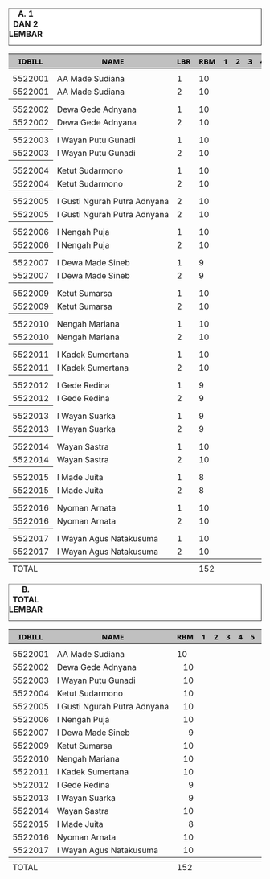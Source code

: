 <HTML>
<HEAD>
<META HTTP-EQUIV="Content-Type" CONTENT="text/html;charset=windows-1252">
<TITLE>MONITOR RUPIAH BILLMAN OKTOBER</TITLE>
</HEAD>
<BODY>
<TABLE BORDER=1 BGCOLOR=#ffffff CELLSPACING=0><FONT FACE="Segoe UI" COLOR=#000000><CAPTION><B>A. 1 DAN 2 LEMBAR</B></CAPTION></FONT>

<table>
<THEAD>
<TR>
<TH BGCOLOR=#c0c0c0 BORDERCOLOR=#000000 ><FONT style=FONT-SIZE:11pt FACE="Segoe UI" COLOR=#000000>IDBILL</FONT></TH>
<TH BGCOLOR=#c0c0c0 BORDERCOLOR=#000000 ><FONT style=FONT-SIZE:11pt FACE="Segoe UI" COLOR=#000000>NAME</FONT></TH>
<TH BGCOLOR=#c0c0c0 BORDERCOLOR=#000000 ><FONT style=FONT-SIZE:11pt FACE="Segoe UI" COLOR=#000000>LBR</FONT></TH>
<TH BGCOLOR=#c0c0c0 BORDERCOLOR=#000000 ><FONT style=FONT-SIZE:11pt FACE="Segoe UI" COLOR=#000000>RBM</FONT></TH>
<TH BGCOLOR=#c0c0c0 BORDERCOLOR=#000000 ><FONT style=FONT-SIZE:11pt FACE="Segoe UI" COLOR=#000000>1</FONT></TH>
<TH BGCOLOR=#c0c0c0 BORDERCOLOR=#000000 ><FONT style=FONT-SIZE:11pt FACE="Segoe UI" COLOR=#000000>2</FONT></TH>
<TH BGCOLOR=#c0c0c0 BORDERCOLOR=#000000 ><FONT style=FONT-SIZE:11pt FACE="Segoe UI" COLOR=#000000>3</FONT></TH>
<TH BGCOLOR=#c0c0c0 BORDERCOLOR=#000000 ><FONT style=FONT-SIZE:11pt FACE="Segoe UI" COLOR=#000000>4</FONT></TH>
<TH BGCOLOR=#c0c0c0 BORDERCOLOR=#000000 ><FONT style=FONT-SIZE:11pt FACE="Segoe UI" COLOR=#000000>5</FONT></TH>
<TH BGCOLOR=#c0c0c0 BORDERCOLOR=#000000 ><FONT style=FONT-SIZE:11pt FACE="Segoe UI" COLOR=#000000>6</FONT></TH>
<TH BGCOLOR=#c0c0c0 BORDERCOLOR=#000000 ><FONT style=FONT-SIZE:11pt FACE="Segoe UI" COLOR=#000000>7</FONT></TH>
<TH BGCOLOR=#c0c0c0 BORDERCOLOR=#000000 ><FONT style=FONT-SIZE:11pt FACE="Segoe UI" COLOR=#000000>8</FONT></TH>
<TH BGCOLOR=#c0c0c0 BORDERCOLOR=#000000 ><FONT style=FONT-SIZE:11pt FACE="Segoe UI" COLOR=#000000>9</FONT></TH>
<TH BGCOLOR=#c0c0c0 BORDERCOLOR=#000000 ><FONT style=FONT-SIZE:11pt FACE="Segoe UI" COLOR=#000000>10</FONT></TH>
<TH BGCOLOR=#c0c0c0 BORDERCOLOR=#000000 ><FONT style=FONT-SIZE:11pt FACE="Segoe UI" COLOR=#000000>11</FONT></TH>
<TH BGCOLOR=#c0c0c0 BORDERCOLOR=#000000 ><FONT style=FONT-SIZE:11pt FACE="Segoe UI" COLOR=#000000>12</FONT></TH>
<TH BGCOLOR=#c0c0c0 BORDERCOLOR=#000000 ><FONT style=FONT-SIZE:11pt FACE="Segoe UI" COLOR=#000000>13</FONT></TH>
<TH BGCOLOR=#c0c0c0 BORDERCOLOR=#000000 ><FONT style=FONT-SIZE:11pt FACE="Segoe UI" COLOR=#000000>14</FONT></TH>
<TH BGCOLOR=#c0c0c0 BORDERCOLOR=#000000 ><FONT style=FONT-SIZE:11pt FACE="Segoe UI" COLOR=#000000>15</FONT></TH>
<TH BGCOLOR=#c0c0c0 BORDERCOLOR=#000000 ><FONT style=FONT-SIZE:11pt FACE="Segoe UI" COLOR=#000000>16</FONT></TH>
<TH BGCOLOR=#c0c0c0 BORDERCOLOR=#000000 ><FONT style=FONT-SIZE:11pt FACE="Segoe UI" COLOR=#000000>17</FONT></TH>
<TH BGCOLOR=#c0c0c0 BORDERCOLOR=#000000 ><FONT style=FONT-SIZE:11pt FACE="Segoe UI" COLOR=#000000>18</FONT></TH>
<TH BGCOLOR=#c0c0c0 BORDERCOLOR=#000000 ><FONT style=FONT-SIZE:11pt FACE="Segoe UI" COLOR=#000000>19</FONT></TH>
<TH BGCOLOR=#c0c0c0 BORDERCOLOR=#000000 ><FONT style=FONT-SIZE:11pt FACE="Segoe UI" COLOR=#000000>20</FONT></TH>
<TH BGCOLOR=#c0c0c0 BORDERCOLOR=#000000 ><FONT style=FONT-SIZE:11pt FACE="Segoe UI" COLOR=#000000>21</FONT></TH>
<TH BGCOLOR=#c0c0c0 BORDERCOLOR=#000000 ><FONT style=FONT-SIZE:11pt FACE="Segoe UI" COLOR=#000000>22</FONT></TH>
<TH BGCOLOR=#c0c0c0 BORDERCOLOR=#000000 ><FONT style=FONT-SIZE:11pt FACE="Segoe UI" COLOR=#000000>23</FONT></TH>
<TH BGCOLOR=#c0c0c0 BORDERCOLOR=#000000 ><FONT style=FONT-SIZE:11pt FACE="Segoe UI" COLOR=#000000>24</FONT></TH>
<TH BGCOLOR=#c0c0c0 BORDERCOLOR=#000000 ><FONT style=FONT-SIZE:11pt FACE="Segoe UI" COLOR=#000000>25</FONT></TH>
<TH BGCOLOR=#c0c0c0 BORDERCOLOR=#000000 ><FONT style=FONT-SIZE:11pt FACE="Segoe UI" COLOR=#000000>26</FONT></TH>
<TH BGCOLOR=#c0c0c0 BORDERCOLOR=#000000 ><FONT style=FONT-SIZE:11pt FACE="Segoe UI" COLOR=#000000>27</FONT></TH>
<TH BGCOLOR=#c0c0c0 BORDERCOLOR=#000000 ><FONT style=FONT-SIZE:11pt FACE="Segoe UI" COLOR=#000000>28</FONT></TH>
<TH BGCOLOR=#c0c0c0 BORDERCOLOR=#000000 ><FONT style=FONT-SIZE:11pt FACE="Segoe UI" COLOR=#000000>29</FONT></TH>
<TH BGCOLOR=#c0c0c0 BORDERCOLOR=#000000 ><FONT style=FONT-SIZE:11pt FACE="Segoe UI" COLOR=#000000>30</FONT></TH>
<TH BGCOLOR=#c0c0c0 BORDERCOLOR=#000000 ><FONT style=FONT-SIZE:11pt FACE="Segoe UI" COLOR=#000000>31</FONT></TH>

</TR>
</THEAD>
<TBODY>

<!---->
<TH> 
<tr><td>5522001</td><td nowrap>AA Made Sudiana</td><td>1</td><td>10</td>
<TD DIR=LTR ALIGN=RIGHT></TD>
<TD DIR=LTR ALIGN=RIGHT></TD>
<TD DIR=LTR ALIGN=RIGHT></TD>
<TD DIR=LTR ALIGN=RIGHT></TD>
<TD DIR=LTR ALIGN=RIGHT></TD>
<TD DIR=LTR ALIGN=RIGHT></TD>
<TD DIR=LTR ALIGN=RIGHT></TD>
<TD DIR=LTR ALIGN=RIGHT></TD>
<TD DIR=LTR ALIGN=RIGHT></TD>
<TD DIR=LTR ALIGN=RIGHT></TD>
<TD DIR=LTR ALIGN=RIGHT></TD>
<TD DIR=LTR ALIGN=RIGHT></TD>
<TD DIR=LTR ALIGN=RIGHT></TD>
<TD DIR=LTR ALIGN=RIGHT></TD>
<TD DIR=LTR ALIGN=RIGHT></TD>
<TD DIR=LTR ALIGN=RIGHT></TD>
<TD DIR=LTR ALIGN=RIGHT></TD>
<TD DIR=LTR ALIGN=RIGHT></TD>
<TD DIR=LTR ALIGN=RIGHT></TD>
<TD DIR=LTR ALIGN=RIGHT>313</TD>
<TD DIR=LTR ALIGN=RIGHT></TD>
<TD DIR=LTR ALIGN=RIGHT>242</TD>
<TD DIR=LTR ALIGN=RIGHT>220</TD>
<TD DIR=LTR ALIGN=RIGHT></TD>
<TD DIR=LTR ALIGN=RIGHT></TD>
<TD DIR=LTR ALIGN=RIGHT></TD>
<TD DIR=LTR ALIGN=RIGHT></TD>
<TD DIR=LTR ALIGN=RIGHT></TD>
<TD DIR=LTR ALIGN=RIGHT></TD>
<TD DIR=LTR ALIGN=RIGHT></TD>
<TD DIR=LTR ALIGN=RIGHT></TD>
</TR>
<tr><td>5522001</td><td nowrap>AA Made Sudiana</td><td>2</td><td>10</td><td></td><td></td><td></td><td></td><td></td><td></td><td></td><td></td><td></td><td></td><td></td><td></td><td></td><td></td><td></td><td></td><td></td><td></td><td></td><td></td><td></td><td></td><td></td><td></td><td></td><td></td><td></td><td></td><td></td><td></td><td></td></tr>
</TH><TH>
<tr><td>5522002</td><td nowrap>Dewa Gede Adnyana</td><td>1</td><td>10</td
<TD DIR=LTR ALIGN=RIGHT></TD>
<TD DIR=LTR ALIGN=RIGHT></TD>
<TD DIR=LTR ALIGN=RIGHT></TD>
<TD DIR=LTR ALIGN=RIGHT></TD>
<TD DIR=LTR ALIGN=RIGHT></TD>
<TD DIR=LTR ALIGN=RIGHT></TD>
<TD DIR=LTR ALIGN=RIGHT></TD>
<TD DIR=LTR ALIGN=RIGHT></TD>
<TD DIR=LTR ALIGN=RIGHT></TD>
<TD DIR=LTR ALIGN=RIGHT></TD>
<TD DIR=LTR ALIGN=RIGHT></TD>
<TD DIR=LTR ALIGN=RIGHT></TD>
<TD DIR=LTR ALIGN=RIGHT></TD>
<TD DIR=LTR ALIGN=RIGHT></TD>
<TD DIR=LTR ALIGN=RIGHT></TD>
<TD DIR=LTR ALIGN=RIGHT></TD>
<TD DIR=LTR ALIGN=RIGHT></TD>
<TD DIR=LTR ALIGN=RIGHT></TD>
<TD DIR=LTR ALIGN=RIGHT></TD>
<TD DIR=LTR ALIGN=RIGHT></TD>
<TD DIR=LTR ALIGN=RIGHT>212</TD>
<TD DIR=LTR ALIGN=RIGHT></TD>
<TD DIR=LTR ALIGN=RIGHT>190</TD>
<TD DIR=LTR ALIGN=RIGHT>180</TD>
<TD DIR=LTR ALIGN=RIGHT></TD>
<TD DIR=LTR ALIGN=RIGHT></TD>
<TD DIR=LTR ALIGN=RIGHT></TD>
<TD DIR=LTR ALIGN=RIGHT></TD>
<TD DIR=LTR ALIGN=RIGHT></TD>
<TD DIR=LTR ALIGN=RIGHT></TD>
<TD DIR=LTR ALIGN=RIGHT></TD>
<TD DIR=LTR ALIGN=RIGHT></TD>
</TR>
<tr><td>5522002</td><td nowrap>Dewa Gede Adnyana</td><td>2</td><td>10</td><td></td><td></td><td></td><td></td><td></td><td></td><td></td><td></td><td></td><td></td><td></td><td></td><td></td><td></td><td></td><td></td><td></td><td></td><td></td><td></td><td></td><td></td><td></td><td></td><td></td><td></td><td></td><td></td><td></td><td></td><td></td></tr>
</TH><TH>
<tr><td>5522003</td><td nowrap>I Wayan Putu Gunadi</td><td>1</td><td>10</td
<TD DIR=LTR ALIGN=RIGHT></TD>
<TD DIR=LTR ALIGN=RIGHT></TD>
<TD DIR=LTR ALIGN=RIGHT></TD>
<TD DIR=LTR ALIGN=RIGHT></TD>
<TD DIR=LTR ALIGN=RIGHT></TD>
<TD DIR=LTR ALIGN=RIGHT></TD>
<TD DIR=LTR ALIGN=RIGHT></TD>
<TD DIR=LTR ALIGN=RIGHT></TD>
<TD DIR=LTR ALIGN=RIGHT></TD>
<TD DIR=LTR ALIGN=RIGHT></TD>
<TD DIR=LTR ALIGN=RIGHT></TD>
<TD DIR=LTR ALIGN=RIGHT></TD>
<TD DIR=LTR ALIGN=RIGHT></TD>
<TD DIR=LTR ALIGN=RIGHT></TD>
<TD DIR=LTR ALIGN=RIGHT></TD>
<TD DIR=LTR ALIGN=RIGHT></TD>
<TD DIR=LTR ALIGN=RIGHT></TD>
<TD DIR=LTR ALIGN=RIGHT></TD>
<TD DIR=LTR ALIGN=RIGHT></TD>
<TD DIR=LTR ALIGN=RIGHT></TD>
<TD DIR=LTR ALIGN=RIGHT>272</TD>
<TD DIR=LTR ALIGN=RIGHT></TD>
<TD DIR=LTR ALIGN=RIGHT>161</TD>
<TD DIR=LTR ALIGN=RIGHT>150</TD>
<TD DIR=LTR ALIGN=RIGHT></TD>
<TD DIR=LTR ALIGN=RIGHT></TD>
<TD DIR=LTR ALIGN=RIGHT></TD>
<TD DIR=LTR ALIGN=RIGHT></TD>
<TD DIR=LTR ALIGN=RIGHT></TD>
<TD DIR=LTR ALIGN=RIGHT></TD>
<TD DIR=LTR ALIGN=RIGHT></TD>
<TD DIR=LTR ALIGN=RIGHT></TD>
</TR>
<tr><td>5522003</td><td nowrap>I Wayan Putu Gunadi</td><td>2</td><td>10</td><td></td><td></td><td></td><td></td><td></td><td></td><td></td><td></td><td></td><td></td><td></td><td></td><td></td><td></td><td></td><td></td><td></td><td></td><td></td><td></td><td></td><td></td><td></td><td></td><td></td><td></td><td></td><td></td><td></td><td></td><td></td></tr>
</TH><TH>
<tr><td>5522004</td><td nowrap>Ketut Sudarmono</td><td>1</td><td>10</td>
<TD DIR=LTR ALIGN=RIGHT></TD>
<TD DIR=LTR ALIGN=RIGHT></TD>
<TD DIR=LTR ALIGN=RIGHT></TD>
<TD DIR=LTR ALIGN=RIGHT></TD>
<TD DIR=LTR ALIGN=RIGHT></TD>
<TD DIR=LTR ALIGN=RIGHT></TD>
<TD DIR=LTR ALIGN=RIGHT></TD>
<TD DIR=LTR ALIGN=RIGHT></TD>
<TD DIR=LTR ALIGN=RIGHT></TD>
<TD DIR=LTR ALIGN=RIGHT></TD>
<TD DIR=LTR ALIGN=RIGHT></TD>
<TD DIR=LTR ALIGN=RIGHT></TD>
<TD DIR=LTR ALIGN=RIGHT></TD>
<TD DIR=LTR ALIGN=RIGHT></TD>
<TD DIR=LTR ALIGN=RIGHT></TD>
<TD DIR=LTR ALIGN=RIGHT></TD>
<TD DIR=LTR ALIGN=RIGHT></TD>
<TD DIR=LTR ALIGN=RIGHT></TD>
<TD DIR=LTR ALIGN=RIGHT></TD>
<TD DIR=LTR ALIGN=RIGHT>66</TD>
<TD DIR=LTR ALIGN=RIGHT></TD>
<TD DIR=LTR ALIGN=RIGHT>37</TD>
<TD DIR=LTR ALIGN=RIGHT>32</TD>
<TD DIR=LTR ALIGN=RIGHT></TD>
<TD DIR=LTR ALIGN=RIGHT></TD>
<TD DIR=LTR ALIGN=RIGHT></TD>
<TD DIR=LTR ALIGN=RIGHT></TD>
<TD DIR=LTR ALIGN=RIGHT></TD>
<TD DIR=LTR ALIGN=RIGHT></TD>
<TD DIR=LTR ALIGN=RIGHT></TD>
<TD DIR=LTR ALIGN=RIGHT></TD>
</TR>
<tr><td>5522004</td><td>Ketut Sudarmono</td><td>2</td><td>10</td><td></td><td></td><td></td><td></td><td></td><td></td><td></td><td></td><td></td><td></td><td></td><td></td><td></td><td></td><td></td><td></td><td></td><td></td><td></td><td></td><td></td><td></td><td></td><td></td><td></td><td></td><td></td><td></td><td></td><td></td><td></td></tr>
</TH><TH>
<tr><td>5522005</td><td nowrap>I Gusti Ngurah Putra Adnyana</td><td>2</td><td>10</td>
<TD DIR=LTR ALIGN=RIGHT></TD>
<TD DIR=LTR ALIGN=RIGHT></TD>
<TD DIR=LTR ALIGN=RIGHT></TD>
<TD DIR=LTR ALIGN=RIGHT></TD>
<TD DIR=LTR ALIGN=RIGHT></TD>
<TD DIR=LTR ALIGN=RIGHT></TD>
<TD DIR=LTR ALIGN=RIGHT></TD>
<TD DIR=LTR ALIGN=RIGHT></TD>
<TD DIR=LTR ALIGN=RIGHT></TD>
<TD DIR=LTR ALIGN=RIGHT></TD>
<TD DIR=LTR ALIGN=RIGHT></TD>
<TD DIR=LTR ALIGN=RIGHT></TD>
<TD DIR=LTR ALIGN=RIGHT></TD>
<TD DIR=LTR ALIGN=RIGHT></TD>
<TD DIR=LTR ALIGN=RIGHT></TD>
<TD DIR=LTR ALIGN=RIGHT></TD>
<TD DIR=LTR ALIGN=RIGHT></TD>
<TD DIR=LTR ALIGN=RIGHT></TD>
<TD DIR=LTR ALIGN=RIGHT></TD>
<TD DIR=LTR ALIGN=RIGHT>260</TD>
<TD DIR=LTR ALIGN=RIGHT></TD>
<TD DIR=LTR ALIGN=RIGHT>148</TD>
<TD DIR=LTR ALIGN=RIGHT>113</TD>
<TD DIR=LTR ALIGN=RIGHT></TD>
<TD DIR=LTR ALIGN=RIGHT></TD>
<TD DIR=LTR ALIGN=RIGHT></TD>
<TD DIR=LTR ALIGN=RIGHT></TD>
<TD DIR=LTR ALIGN=RIGHT></TD>
<TD DIR=LTR ALIGN=RIGHT></TD>
<TD DIR=LTR ALIGN=RIGHT></TD>
<TD DIR=LTR ALIGN=RIGHT></TD>
</TR>
<tr><td>5522005</td><td nowrap>I Gusti Ngurah Putra Adnyana</td><td>2</td><td>10</td><td></td><td></td><td></td><td></td><td></td><td></td><td></td><td></td><td></td><td></td><td></td><td></td><td></td><td></td><td></td><td></td><td></td><td></td><td></td><td></td><td></td><td></td><td></td><td></td><td></td><td></td><td></td><td></td><td></td><td></td><td></td></tr>
</TH><TH>
<tr><td>5522006</td><td nowrap>I Nengah Puja</td><td>1</td><td>10</td>
<TD DIR=LTR ALIGN=RIGHT></TD>
<TD DIR=LTR ALIGN=RIGHT></TD>
<TD DIR=LTR ALIGN=RIGHT></TD>
<TD DIR=LTR ALIGN=RIGHT></TD>
<TD DIR=LTR ALIGN=RIGHT></TD>
<TD DIR=LTR ALIGN=RIGHT></TD>
<TD DIR=LTR ALIGN=RIGHT></TD>
<TD DIR=LTR ALIGN=RIGHT></TD>
<TD DIR=LTR ALIGN=RIGHT></TD>
<TD DIR=LTR ALIGN=RIGHT></TD>
<TD DIR=LTR ALIGN=RIGHT></TD>
<TD DIR=LTR ALIGN=RIGHT></TD>
<TD DIR=LTR ALIGN=RIGHT></TD>
<TD DIR=LTR ALIGN=RIGHT></TD>
<TD DIR=LTR ALIGN=RIGHT></TD>
<TD DIR=LTR ALIGN=RIGHT></TD>
<TD DIR=LTR ALIGN=RIGHT></TD>
<TD DIR=LTR ALIGN=RIGHT></TD>
<TD DIR=LTR ALIGN=RIGHT></TD>
<TD DIR=LTR ALIGN=RIGHT>196</TD>
<TD DIR=LTR ALIGN=RIGHT></TD>
<TD DIR=LTR ALIGN=RIGHT>145</TD>
<TD DIR=LTR ALIGN=RIGHT>136</TD>
<TD DIR=LTR ALIGN=RIGHT></TD>
<TD DIR=LTR ALIGN=RIGHT></TD>
<TD DIR=LTR ALIGN=RIGHT></TD>
<TD DIR=LTR ALIGN=RIGHT></TD>
<TD DIR=LTR ALIGN=RIGHT></TD>
<TD DIR=LTR ALIGN=RIGHT></TD>
<TD DIR=LTR ALIGN=RIGHT></TD>
<TD DIR=LTR ALIGN=RIGHT></TD>
</TR>
<tr><td>5522006</td><td nowrap>I Nengah Puja</td><td>2</td><td>10</td><td></td><td></td><td></td><td></td><td></td><td></td><td></td><td></td><td></td><td></td><td></td><td></td><td></td><td></td><td></td><td></td><td></td><td></td><td></td><td></td><td></td><td></td><td></td><td></td><td></td><td></td><td></td><td></td><td></td><td></td><td></td></tr>
</TH><TH>
<tr><td>5522007</td><td nowrap>I Dewa Made Sineb</td><td>1</td><td>9</td>
<TD DIR=LTR ALIGN=RIGHT></TD>
<TD DIR=LTR ALIGN=RIGHT></TD>
<TD DIR=LTR ALIGN=RIGHT></TD>
<TD DIR=LTR ALIGN=RIGHT></TD>
<TD DIR=LTR ALIGN=RIGHT></TD>
<TD DIR=LTR ALIGN=RIGHT></TD>
<TD DIR=LTR ALIGN=RIGHT></TD>
<TD DIR=LTR ALIGN=RIGHT></TD>
<TD DIR=LTR ALIGN=RIGHT></TD>
<TD DIR=LTR ALIGN=RIGHT></TD>
<TD DIR=LTR ALIGN=RIGHT></TD>
<TD DIR=LTR ALIGN=RIGHT></TD>
<TD DIR=LTR ALIGN=RIGHT></TD>
<TD DIR=LTR ALIGN=RIGHT></TD>
<TD DIR=LTR ALIGN=RIGHT></TD>
<TD DIR=LTR ALIGN=RIGHT></TD>
<TD DIR=LTR ALIGN=RIGHT></TD>
<TD DIR=LTR ALIGN=RIGHT></TD>
<TD DIR=LTR ALIGN=RIGHT></TD>
<TD DIR=LTR ALIGN=RIGHT>178</TD>
<TD DIR=LTR ALIGN=RIGHT></TD>
<TD DIR=LTR ALIGN=RIGHT>128</TD>
<TD DIR=LTR ALIGN=RIGHT>112</TD>
<TD DIR=LTR ALIGN=RIGHT></TD>
<TD DIR=LTR ALIGN=RIGHT></TD>
<TD DIR=LTR ALIGN=RIGHT></TD>
<TD DIR=LTR ALIGN=RIGHT></TD>
<TD DIR=LTR ALIGN=RIGHT></TD>
<TD DIR=LTR ALIGN=RIGHT></TD>
<TD DIR=LTR ALIGN=RIGHT></TD>
<TD DIR=LTR ALIGN=RIGHT></TD>
</TR>
<tr><td>5522007</td><td nowrap>I Dewa Made Sineb</td><td>2</td><td>9</td><td></td><td></td><td></td><td></td><td></td><td></td><td></td><td></td><td></td><td></td><td></td><td></td><td></td><td></td><td></td><td></td><td></td><td></td><td></td><td></td><td></td><td></td><td></td><td></td><td></td><td></td><td></td><td></td><td></td><td></td><td></td></tr>
</TH><TH>
<tr><td>5522009</td><td nowrap>Ketut Sumarsa</td><td>1</td><td>10</td>
<TD DIR=LTR ALIGN=RIGHT></TD>
<TD DIR=LTR ALIGN=RIGHT></TD>
<TD DIR=LTR ALIGN=RIGHT></TD>
<TD DIR=LTR ALIGN=RIGHT></TD>
<TD DIR=LTR ALIGN=RIGHT></TD>
<TD DIR=LTR ALIGN=RIGHT></TD>
<TD DIR=LTR ALIGN=RIGHT></TD>
<TD DIR=LTR ALIGN=RIGHT></TD>
<TD DIR=LTR ALIGN=RIGHT></TD>
<TD DIR=LTR ALIGN=RIGHT></TD>
<TD DIR=LTR ALIGN=RIGHT></TD>
<TD DIR=LTR ALIGN=RIGHT></TD>
<TD DIR=LTR ALIGN=RIGHT></TD>
<TD DIR=LTR ALIGN=RIGHT></TD>
<TD DIR=LTR ALIGN=RIGHT></TD>
<TD DIR=LTR ALIGN=RIGHT></TD>
<TD DIR=LTR ALIGN=RIGHT></TD>
<TD DIR=LTR ALIGN=RIGHT></TD>
<TD DIR=LTR ALIGN=RIGHT></TD>
<TD DIR=LTR ALIGN=RIGHT>106</TD>
<TD DIR=LTR ALIGN=RIGHT></TD>
<TD DIR=LTR ALIGN=RIGHT>74</TD>
<TD DIR=LTR ALIGN=RIGHT>67</TD>
<TD DIR=LTR ALIGN=RIGHT></TD>
<TD DIR=LTR ALIGN=RIGHT></TD>
<TD DIR=LTR ALIGN=RIGHT></TD>
<TD DIR=LTR ALIGN=RIGHT></TD>
<TD DIR=LTR ALIGN=RIGHT></TD>
<TD DIR=LTR ALIGN=RIGHT></TD>
<TD DIR=LTR ALIGN=RIGHT></TD>
<TD DIR=LTR ALIGN=RIGHT></TD>
</TR>
<tr><td>5522009</td><td>Ketut Sumarsa</td><td>2</td><td>10</td><td></td><td></td><td></td><td></td><td></td><td></td><td></td><td></td><td></td><td></td><td></td><td></td><td></td><td></td><td></td><td></td><td></td><td></td><td></td><td></td><td></td><td></td><td></td><td></td><td></td><td></td><td></td><td></td><td></td><td></td><td></td></tr>
</TH><TH>
<tr><td>5522010</td><td nowrap>Nengah Mariana</td><td>1</td><td>10</td>
<TD DIR=LTR ALIGN=RIGHT></TD>
<TD DIR=LTR ALIGN=RIGHT></TD>
<TD DIR=LTR ALIGN=RIGHT></TD>
<TD DIR=LTR ALIGN=RIGHT></TD>
<TD DIR=LTR ALIGN=RIGHT></TD>
<TD DIR=LTR ALIGN=RIGHT></TD>
<TD DIR=LTR ALIGN=RIGHT></TD>
<TD DIR=LTR ALIGN=RIGHT></TD>
<TD DIR=LTR ALIGN=RIGHT></TD>
<TD DIR=LTR ALIGN=RIGHT></TD>
<TD DIR=LTR ALIGN=RIGHT></TD>
<TD DIR=LTR ALIGN=RIGHT></TD>
<TD DIR=LTR ALIGN=RIGHT></TD>
<TD DIR=LTR ALIGN=RIGHT></TD>
<TD DIR=LTR ALIGN=RIGHT></TD>
<TD DIR=LTR ALIGN=RIGHT></TD>
<TD DIR=LTR ALIGN=RIGHT></TD>
<TD DIR=LTR ALIGN=RIGHT></TD>
<TD DIR=LTR ALIGN=RIGHT></TD>
<TD DIR=LTR ALIGN=RIGHT>355</TD>
<TD DIR=LTR ALIGN=RIGHT></TD>
<TD DIR=LTR ALIGN=RIGHT>264</TD>
<TD DIR=LTR ALIGN=RIGHT>240</TD>
<TD DIR=LTR ALIGN=RIGHT></TD>
<TD DIR=LTR ALIGN=RIGHT></TD>
<TD DIR=LTR ALIGN=RIGHT></TD>
<TD DIR=LTR ALIGN=RIGHT></TD>
<TD DIR=LTR ALIGN=RIGHT></TD>
<TD DIR=LTR ALIGN=RIGHT></TD>
<TD DIR=LTR ALIGN=RIGHT></TD>
<TD DIR=LTR ALIGN=RIGHT></TD>
</TR>
<tr><td>5522010</td><td nowrap>Nengah Mariana</td><td>2</td><td>10</td><td></td><td></td><td></td><td></td><td></td><td></td><td></td><td></td><td></td><td></td><td></td><td></td><td></td><td></td><td></td><td></td><td></td><td></td><td></td><td></td><td></td><td></td><td></td><td></td><td></td><td></td><td></td><td></td><td></td><td></td><td></td></tr>
</TH><TH>
<tr><td>5522011</td><td nowrap>I Kadek Sumertana</td><td>1</td><td>10</td>
<TD DIR=LTR ALIGN=RIGHT></TD>
<TD DIR=LTR ALIGN=RIGHT></TD>
<TD DIR=LTR ALIGN=RIGHT></TD>
<TD DIR=LTR ALIGN=RIGHT></TD>
<TD DIR=LTR ALIGN=RIGHT></TD>
<TD DIR=LTR ALIGN=RIGHT></TD>
<TD DIR=LTR ALIGN=RIGHT></TD>
<TD DIR=LTR ALIGN=RIGHT></TD>
<TD DIR=LTR ALIGN=RIGHT></TD>
<TD DIR=LTR ALIGN=RIGHT></TD>
<TD DIR=LTR ALIGN=RIGHT></TD>
<TD DIR=LTR ALIGN=RIGHT></TD>
<TD DIR=LTR ALIGN=RIGHT></TD>
<TD DIR=LTR ALIGN=RIGHT></TD>
<TD DIR=LTR ALIGN=RIGHT></TD>
<TD DIR=LTR ALIGN=RIGHT></TD>
<TD DIR=LTR ALIGN=RIGHT></TD>
<TD DIR=LTR ALIGN=RIGHT></TD>
<TD DIR=LTR ALIGN=RIGHT></TD>
<TD DIR=LTR ALIGN=RIGHT>56</TD>
<TD DIR=LTR ALIGN=RIGHT></TD>
<TD DIR=LTR ALIGN=RIGHT>35</TD>
<TD DIR=LTR ALIGN=RIGHT>28</TD>
<TD DIR=LTR ALIGN=RIGHT></TD>
<TD DIR=LTR ALIGN=RIGHT></TD>
<TD DIR=LTR ALIGN=RIGHT></TD>
<TD DIR=LTR ALIGN=RIGHT></TD>
<TD DIR=LTR ALIGN=RIGHT></TD>
<TD DIR=LTR ALIGN=RIGHT></TD>
<TD DIR=LTR ALIGN=RIGHT></TD>
<TD DIR=LTR ALIGN=RIGHT></TD>
</TR>
<tr><td>5522011</td><td nowrap>I Kadek Sumertana</td><td>2</td><td>10</td><td></td><td></td><td></td><td></td><td></td><td></td><td></td><td></td><td></td><td></td><td></td><td></td><td></td><td></td><td></td><td></td><td></td><td></td><td></td><td></td><td></td><td></td><td></td><td></td><td></td><td></td><td></td><td></td><td></td><td></td><td></td></tr>
</TH><TH>
<tr><td>5522012</td><td nowrap>I Gede Redina</td><td>1</td><td>9</td>
<TD DIR=LTR ALIGN=RIGHT></TD>
<TD DIR=LTR ALIGN=RIGHT></TD>
<TD DIR=LTR ALIGN=RIGHT></TD>
<TD DIR=LTR ALIGN=RIGHT></TD>
<TD DIR=LTR ALIGN=RIGHT></TD>
<TD DIR=LTR ALIGN=RIGHT></TD>
<TD DIR=LTR ALIGN=RIGHT></TD>
<TD DIR=LTR ALIGN=RIGHT></TD>
<TD DIR=LTR ALIGN=RIGHT></TD>
<TD DIR=LTR ALIGN=RIGHT></TD>
<TD DIR=LTR ALIGN=RIGHT></TD>
<TD DIR=LTR ALIGN=RIGHT></TD>
<TD DIR=LTR ALIGN=RIGHT></TD>
<TD DIR=LTR ALIGN=RIGHT></TD>
<TD DIR=LTR ALIGN=RIGHT></TD>
<TD DIR=LTR ALIGN=RIGHT></TD>
<TD DIR=LTR ALIGN=RIGHT></TD>
<TD DIR=LTR ALIGN=RIGHT></TD>
<TD DIR=LTR ALIGN=RIGHT></TD>
<TD DIR=LTR ALIGN=RIGHT>97</TD>
<TD DIR=LTR ALIGN=RIGHT></TD>
<TD DIR=LTR ALIGN=RIGHT>65</TD>
<TD DIR=LTR ALIGN=RIGHT>59</TD>
<TD DIR=LTR ALIGN=RIGHT></TD>
<TD DIR=LTR ALIGN=RIGHT></TD>
<TD DIR=LTR ALIGN=RIGHT></TD>
<TD DIR=LTR ALIGN=RIGHT></TD>
<TD DIR=LTR ALIGN=RIGHT></TD>
<TD DIR=LTR ALIGN=RIGHT></TD>
<TD DIR=LTR ALIGN=RIGHT></TD>
<TD DIR=LTR ALIGN=RIGHT></TD>
</TR>
<tr><td>5522012</td><td nowrap>I Gede Redina</td><td>2</td><td>9</td><td></td><td></td><td></td><td></td><td></td><td></td><td></td><td></td><td></td><td></td><td></td><td></td><td></td><td></td><td></td><td></td><td></td><td></td><td></td><td></td><td></td><td></td><td></td><td></td><td></td><td></td><td></td><td></td><td></td><td></td><td></td></tr>
</TH><TH>
<tr><td>5522013</td><td nowrap>I Wayan Suarka</td><td>1</td><td>9</td>
<TD DIR=LTR ALIGN=RIGHT></TD>
<TD DIR=LTR ALIGN=RIGHT></TD>
<TD DIR=LTR ALIGN=RIGHT></TD>
<TD DIR=LTR ALIGN=RIGHT></TD>
<TD DIR=LTR ALIGN=RIGHT></TD>
<TD DIR=LTR ALIGN=RIGHT></TD>
<TD DIR=LTR ALIGN=RIGHT></TD>
<TD DIR=LTR ALIGN=RIGHT></TD>
<TD DIR=LTR ALIGN=RIGHT></TD>
<TD DIR=LTR ALIGN=RIGHT></TD>
<TD DIR=LTR ALIGN=RIGHT></TD>
<TD DIR=LTR ALIGN=RIGHT></TD>
<TD DIR=LTR ALIGN=RIGHT></TD>
<TD DIR=LTR ALIGN=RIGHT></TD>
<TD DIR=LTR ALIGN=RIGHT></TD>
<TD DIR=LTR ALIGN=RIGHT></TD>
<TD DIR=LTR ALIGN=RIGHT></TD>
<TD DIR=LTR ALIGN=RIGHT></TD>
<TD DIR=LTR ALIGN=RIGHT></TD>
<TD DIR=LTR ALIGN=RIGHT>77</TD>
<TD DIR=LTR ALIGN=RIGHT></TD>
<TD DIR=LTR ALIGN=RIGHT>65</TD>
<TD DIR=LTR ALIGN=RIGHT>60</TD>
<TD DIR=LTR ALIGN=RIGHT></TD>
<TD DIR=LTR ALIGN=RIGHT></TD>
<TD DIR=LTR ALIGN=RIGHT></TD>
<TD DIR=LTR ALIGN=RIGHT></TD>
<TD DIR=LTR ALIGN=RIGHT></TD>
<TD DIR=LTR ALIGN=RIGHT></TD>
<TD DIR=LTR ALIGN=RIGHT></TD>
<TD DIR=LTR ALIGN=RIGHT></TD>
</TR>
<tr><td>5522013</td><td nowrap>I Wayan Suarka</td><td>2</td><td>9</td><td></td><td></td><td></td><td></td><td></td><td></td><td></td><td></td><td></td><td></td><td></td><td></td><td></td><td></td><td></td><td></td><td></td><td></td><td></td><td></td><td></td><td></td><td></td><td></td><td></td><td></td><td></td><td></td><td></td><td></td><td></td></tr>
</TH><TH>
<tr><td>5522014</td><td nowrap>Wayan Sastra</td><td>1</td><td>10</td>
<TD DIR=LTR ALIGN=RIGHT></TD>
<TD DIR=LTR ALIGN=RIGHT></TD>
<TD DIR=LTR ALIGN=RIGHT></TD>
<TD DIR=LTR ALIGN=RIGHT></TD>
<TD DIR=LTR ALIGN=RIGHT></TD>
<TD DIR=LTR ALIGN=RIGHT></TD>
<TD DIR=LTR ALIGN=RIGHT></TD>
<TD DIR=LTR ALIGN=RIGHT></TD>
<TD DIR=LTR ALIGN=RIGHT></TD>
<TD DIR=LTR ALIGN=RIGHT></TD>
<TD DIR=LTR ALIGN=RIGHT></TD>
<TD DIR=LTR ALIGN=RIGHT></TD>
<TD DIR=LTR ALIGN=RIGHT></TD>
<TD DIR=LTR ALIGN=RIGHT></TD>
<TD DIR=LTR ALIGN=RIGHT></TD>
<TD DIR=LTR ALIGN=RIGHT></TD>
<TD DIR=LTR ALIGN=RIGHT></TD>
<TD DIR=LTR ALIGN=RIGHT></TD>
<TD DIR=LTR ALIGN=RIGHT></TD>
<TD DIR=LTR ALIGN=RIGHT>231</TD>
<TD DIR=LTR ALIGN=RIGHT></TD>
<TD DIR=LTR ALIGN=RIGHT>182</TD>
<TD DIR=LTR ALIGN=RIGHT>96</TD>
<TD DIR=LTR ALIGN=RIGHT></TD>
<TD DIR=LTR ALIGN=RIGHT></TD>
<TD DIR=LTR ALIGN=RIGHT></TD>
<TD DIR=LTR ALIGN=RIGHT></TD>
<TD DIR=LTR ALIGN=RIGHT></TD>
<TD DIR=LTR ALIGN=RIGHT></TD>
<TD DIR=LTR ALIGN=RIGHT></TD>
<TD DIR=LTR ALIGN=RIGHT></TD>
</TR>
<tr><td>5522014</td><td nowrap>Wayan Sastra</td><td>2</td><td>10</td><td></td><td></td><td></td><td></td><td></td><td></td><td></td><td></td><td></td><td></td><td></td><td></td><td></td><td></td><td></td><td></td><td></td><td></td><td></td><td></td><td></td><td></td><td></td><td></td><td></td><td></td><td></td><td></td><td></td><td></td><td></td></tr>
</TH><TH>
<tr><td>5522015</td><td nowrap>I Made Juita</td><td>1</td><td>8</td>
<TD DIR=LTR ALIGN=RIGHT></TD>
<TD DIR=LTR ALIGN=RIGHT></TD>
<TD DIR=LTR ALIGN=RIGHT></TD>
<TD DIR=LTR ALIGN=RIGHT></TD>
<TD DIR=LTR ALIGN=RIGHT></TD>
<TD DIR=LTR ALIGN=RIGHT></TD>
<TD DIR=LTR ALIGN=RIGHT></TD>
<TD DIR=LTR ALIGN=RIGHT></TD>
<TD DIR=LTR ALIGN=RIGHT></TD>
<TD DIR=LTR ALIGN=RIGHT></TD>
<TD DIR=LTR ALIGN=RIGHT></TD>
<TD DIR=LTR ALIGN=RIGHT></TD>
<TD DIR=LTR ALIGN=RIGHT></TD>
<TD DIR=LTR ALIGN=RIGHT></TD>
<TD DIR=LTR ALIGN=RIGHT></TD>
<TD DIR=LTR ALIGN=RIGHT></TD>
<TD DIR=LTR ALIGN=RIGHT></TD>
<TD DIR=LTR ALIGN=RIGHT></TD>
<TD DIR=LTR ALIGN=RIGHT></TD>
<TD DIR=LTR ALIGN=RIGHT>176</TD>
<TD DIR=LTR ALIGN=RIGHT></TD>
<TD DIR=LTR ALIGN=RIGHT>139</TD>
<TD DIR=LTR ALIGN=RIGHT>115</TD>
<TD DIR=LTR ALIGN=RIGHT></TD>
<TD DIR=LTR ALIGN=RIGHT></TD>
<TD DIR=LTR ALIGN=RIGHT></TD>
<TD DIR=LTR ALIGN=RIGHT></TD>
<TD DIR=LTR ALIGN=RIGHT></TD>
<TD DIR=LTR ALIGN=RIGHT></TD>
<TD DIR=LTR ALIGN=RIGHT></TD>
<TD DIR=LTR ALIGN=RIGHT></TD>
</TR>
<tr><td>5522015</td><td nowrap>I Made Juita</td><td>2</td><td>8</td><td></td><td></td><td></td><td></td><td></td><td></td><td></td><td></td><td></td><td></td><td></td><td></td><td></td><td></td><td></td><td></td><td></td><td></td><td></td><td></td><td></td><td></td><td></td><td></td><td></td><td></td><td></td><td></td><td></td><td></td><td></td></tr>
</TH><TH>
<tr><td>5522016</td><td nowrap>Nyoman Arnata</td><td>1</td><td>10</td>
<TD DIR=LTR ALIGN=RIGHT></TD>
<TD DIR=LTR ALIGN=RIGHT></TD>
<TD DIR=LTR ALIGN=RIGHT></TD>
<TD DIR=LTR ALIGN=RIGHT></TD>
<TD DIR=LTR ALIGN=RIGHT></TD>
<TD DIR=LTR ALIGN=RIGHT></TD>
<TD DIR=LTR ALIGN=RIGHT></TD>
<TD DIR=LTR ALIGN=RIGHT></TD>
<TD DIR=LTR ALIGN=RIGHT></TD>
<TD DIR=LTR ALIGN=RIGHT></TD>
<TD DIR=LTR ALIGN=RIGHT></TD>
<TD DIR=LTR ALIGN=RIGHT></TD>
<TD DIR=LTR ALIGN=RIGHT></TD>
<TD DIR=LTR ALIGN=RIGHT></TD>
<TD DIR=LTR ALIGN=RIGHT></TD>
<TD DIR=LTR ALIGN=RIGHT></TD>
<TD DIR=LTR ALIGN=RIGHT></TD>
<TD DIR=LTR ALIGN=RIGHT></TD>
<TD DIR=LTR ALIGN=RIGHT></TD>
<TD DIR=LTR ALIGN=RIGHT>217</TD>
<TD DIR=LTR ALIGN=RIGHT></TD>
<TD DIR=LTR ALIGN=RIGHT>162</TD>
<TD DIR=LTR ALIGN=RIGHT>155</TD>
<TD DIR=LTR ALIGN=RIGHT></TD>
<TD DIR=LTR ALIGN=RIGHT></TD>
<TD DIR=LTR ALIGN=RIGHT></TD>
<TD DIR=LTR ALIGN=RIGHT></TD>
<TD DIR=LTR ALIGN=RIGHT></TD>
<TD DIR=LTR ALIGN=RIGHT></TD>
<TD DIR=LTR ALIGN=RIGHT></TD>
<TD DIR=LTR ALIGN=RIGHT></TD>
</TR>
<tr><td>5522016</td><td nowrap>Nyoman Arnata</td><td>2</td><td>10</td><td></td><td></td><td></td><td></td><td></td><td></td><td></td><td></td><td></td><td></td><td></td><td></td><td></td><td></td><td></td><td></td><td></td><td></td><td></td><td></td><td></td><td></td><td></td><td></td><td></td><td></td><td></td><td></td><td></td><td></td><td></td></tr>
</TH><TH>
<tr><td>5522017</td><td nowrap>I Wayan Agus Natakusuma</td><td>1</td><td>10</td>
<TD DIR=LTR ALIGN=RIGHT></TD>
<TD DIR=LTR ALIGN=RIGHT></TD>
<TD DIR=LTR ALIGN=RIGHT></TD>
<TD DIR=LTR ALIGN=RIGHT></TD>
<TD DIR=LTR ALIGN=RIGHT></TD>
<TD DIR=LTR ALIGN=RIGHT></TD>
<TD DIR=LTR ALIGN=RIGHT></TD>
<TD DIR=LTR ALIGN=RIGHT></TD>
<TD DIR=LTR ALIGN=RIGHT></TD>
<TD DIR=LTR ALIGN=RIGHT></TD>
<TD DIR=LTR ALIGN=RIGHT></TD>
<TD DIR=LTR ALIGN=RIGHT></TD>
<TD DIR=LTR ALIGN=RIGHT></TD>
<TD DIR=LTR ALIGN=RIGHT></TD>
<TD DIR=LTR ALIGN=RIGHT></TD>
<TD DIR=LTR ALIGN=RIGHT></TD>
<TD DIR=LTR ALIGN=RIGHT></TD>
<TD DIR=LTR ALIGN=RIGHT></TD>
<TD DIR=LTR ALIGN=RIGHT></TD>
<TD DIR=LTR ALIGN=RIGHT>117</TD>
<TD DIR=LTR ALIGN=RIGHT></TD>
<TD DIR=LTR ALIGN=RIGHT>87</TD>
<TD DIR=LTR ALIGN=RIGHT>80</TD>
<TD DIR=LTR ALIGN=RIGHT></TD>
<TD DIR=LTR ALIGN=RIGHT></TD>
<TD DIR=LTR ALIGN=RIGHT></TD>
<TD DIR=LTR ALIGN=RIGHT></TD>
<TD DIR=LTR ALIGN=RIGHT></TD>
<TD DIR=LTR ALIGN=RIGHT></TD>
<TD DIR=LTR ALIGN=RIGHT></TD>
<TD DIR=LTR ALIGN=RIGHT></TD>
</TR>
<tr><td>5522017</td><td nowrap>I Wayan Agus Natakusuma</td><td>2</td><td>10</td><td></td><td></td><td></td><td></td><td></td><td></td><td></td><td></td><td></td><td></td><td></td><td></td><td></td><td></td><td></td><td></td><td></td><td></td><td></td><td></td><td></td><td></td><td></td><td></td><td></td><td></td><td></td><td></td><td></td><td></td><td></td></tr>
</TH>
<!-- BATAS BAWAH -->
<TFOOT>

<tr>

<td colspan="3">TOTAL</td>
<!-- Table INI YANG DI GANTI -->
<td>152</td>
<TD DIR=LTR ALIGN=RIGHT></TD>
<TD DIR=LTR ALIGN=RIGHT></TD>
<TD DIR=LTR ALIGN=RIGHT></TD>
<TD DIR=LTR ALIGN=RIGHT></TD>
<TD DIR=LTR ALIGN=RIGHT></TD>
<TD DIR=LTR ALIGN=RIGHT></TD>
<TD DIR=LTR ALIGN=RIGHT></TD>
<TD DIR=LTR ALIGN=RIGHT></TD>
<TD DIR=LTR ALIGN=RIGHT></TD>
<TD DIR=LTR ALIGN=RIGHT></TD>
<TD DIR=LTR ALIGN=RIGHT></TD>
<TD DIR=LTR ALIGN=RIGHT></TD>
<TD DIR=LTR ALIGN=RIGHT></TD>
<TD DIR=LTR ALIGN=RIGHT></TD>
<TD DIR=LTR ALIGN=RIGHT></TD>
<TD DIR=LTR ALIGN=RIGHT></TD>
<TD DIR=LTR ALIGN=RIGHT></TD>
<TD DIR=LTR ALIGN=RIGHT></TD>
<TD DIR=LTR ALIGN=RIGHT></TD>
<TD DIR=LTR ALIGN=RIGHT>2.929</TD>
<TD DIR=LTR ALIGN=RIGHT></TD>
<TD DIR=LTR ALIGN=RIGHT>2.124</TD>
<TD DIR=LTR ALIGN=RIGHT>1.843</TD>
<TD DIR=LTR ALIGN=RIGHT></TD>
<TD DIR=LTR ALIGN=RIGHT></TD>
<TD DIR=LTR ALIGN=RIGHT></TD>
<TD DIR=LTR ALIGN=RIGHT></TD>
<TD DIR=LTR ALIGN=RIGHT></TD>
<TD DIR=LTR ALIGN=RIGHT></TD>
<TD DIR=LTR ALIGN=RIGHT></TD>
<TD DIR=LTR ALIGN=RIGHT></TD>
</tr>

<!-- BATAS BAWAH -->
</TBODY>
</TFOOT>
<tr><td></td></tr>
</table>

</HEAD>
<BODY>
<TABLE BORDER=1 BGCOLOR=#ffffff CELLSPACING=0><FONT FACE="Segoe UI" COLOR=#000000><CAPTION><B>B. TOTAL LEMBAR </B></CAPTION></FONT>

<table>
<THEAD>
<TR>
<TH BGCOLOR=#c0c0c0 BORDERCOLOR=#000000 ><FONT style=FONT-SIZE:11pt FACE="Segoe UI" COLOR=#000000>IDBILL</FONT></TH>
<TH BGCOLOR=#c0c0c0 BORDERCOLOR=#000000 ><FONT style=FONT-SIZE:11pt FACE="Segoe UI" COLOR=#000000>NAME</FONT></TH>
<TH BGCOLOR=#c0c0c0 BORDERCOLOR=#000000 ><FONT style=FONT-SIZE:11pt FACE="Segoe UI" COLOR=#000000>RBM</FONT></TH>
<TH BGCOLOR=#c0c0c0 BORDERCOLOR=#000000 ><FONT style=FONT-SIZE:11pt FACE="Segoe UI" COLOR=#000000>1</FONT></TH>
<TH BGCOLOR=#c0c0c0 BORDERCOLOR=#000000 ><FONT style=FONT-SIZE:11pt FACE="Segoe UI" COLOR=#000000>2</FONT></TH>
<TH BGCOLOR=#c0c0c0 BORDERCOLOR=#000000 ><FONT style=FONT-SIZE:11pt FACE="Segoe UI" COLOR=#000000>3</FONT></TH>
<TH BGCOLOR=#c0c0c0 BORDERCOLOR=#000000 ><FONT style=FONT-SIZE:11pt FACE="Segoe UI" COLOR=#000000>4</FONT></TH>
<TH BGCOLOR=#c0c0c0 BORDERCOLOR=#000000 ><FONT style=FONT-SIZE:11pt FACE="Segoe UI" COLOR=#000000>5</FONT></TH>
<TH BGCOLOR=#c0c0c0 BORDERCOLOR=#000000 ><FONT style=FONT-SIZE:11pt FACE="Segoe UI" COLOR=#000000>6</FONT></TH>
<TH BGCOLOR=#c0c0c0 BORDERCOLOR=#000000 ><FONT style=FONT-SIZE:11pt FACE="Segoe UI" COLOR=#000000>7</FONT></TH>
<TH BGCOLOR=#c0c0c0 BORDERCOLOR=#000000 ><FONT style=FONT-SIZE:11pt FACE="Segoe UI" COLOR=#000000>8</FONT></TH>
<TH BGCOLOR=#c0c0c0 BORDERCOLOR=#000000 ><FONT style=FONT-SIZE:11pt FACE="Segoe UI" COLOR=#000000>9</FONT></TH>
<TH BGCOLOR=#c0c0c0 BORDERCOLOR=#000000 ><FONT style=FONT-SIZE:11pt FACE="Segoe UI" COLOR=#000000>10</FONT></TH>
<TH BGCOLOR=#c0c0c0 BORDERCOLOR=#000000 ><FONT style=FONT-SIZE:11pt FACE="Segoe UI" COLOR=#000000>11</FONT></TH>
<TH BGCOLOR=#c0c0c0 BORDERCOLOR=#000000 ><FONT style=FONT-SIZE:11pt FACE="Segoe UI" COLOR=#000000>12</FONT></TH>
<TH BGCOLOR=#c0c0c0 BORDERCOLOR=#000000 ><FONT style=FONT-SIZE:11pt FACE="Segoe UI" COLOR=#000000>13</FONT></TH>
<TH BGCOLOR=#c0c0c0 BORDERCOLOR=#000000 ><FONT style=FONT-SIZE:11pt FACE="Segoe UI" COLOR=#000000>14</FONT></TH>
<TH BGCOLOR=#c0c0c0 BORDERCOLOR=#000000 ><FONT style=FONT-SIZE:11pt FACE="Segoe UI" COLOR=#000000>15</FONT></TH>
<TH BGCOLOR=#c0c0c0 BORDERCOLOR=#000000 ><FONT style=FONT-SIZE:11pt FACE="Segoe UI" COLOR=#000000>16</FONT></TH>
<TH BGCOLOR=#c0c0c0 BORDERCOLOR=#000000 ><FONT style=FONT-SIZE:11pt FACE="Segoe UI" COLOR=#000000>17</FONT></TH>
<TH BGCOLOR=#c0c0c0 BORDERCOLOR=#000000 ><FONT style=FONT-SIZE:11pt FACE="Segoe UI" COLOR=#000000>18</FONT></TH>
<TH BGCOLOR=#c0c0c0 BORDERCOLOR=#000000 ><FONT style=FONT-SIZE:11pt FACE="Segoe UI" COLOR=#000000>19</FONT></TH>
<TH BGCOLOR=#c0c0c0 BORDERCOLOR=#000000 ><FONT style=FONT-SIZE:11pt FACE="Segoe UI" COLOR=#000000>20</FONT></TH>
<TH BGCOLOR=#c0c0c0 BORDERCOLOR=#000000 ><FONT style=FONT-SIZE:11pt FACE="Segoe UI" COLOR=#000000>21</FONT></TH>
<TH BGCOLOR=#c0c0c0 BORDERCOLOR=#000000 ><FONT style=FONT-SIZE:11pt FACE="Segoe UI" COLOR=#000000>22</FONT></TH>
<TH BGCOLOR=#c0c0c0 BORDERCOLOR=#000000 ><FONT style=FONT-SIZE:11pt FACE="Segoe UI" COLOR=#000000>23</FONT></TH>
<TH BGCOLOR=#c0c0c0 BORDERCOLOR=#000000 ><FONT style=FONT-SIZE:11pt FACE="Segoe UI" COLOR=#000000>24</FONT></TH>
<TH BGCOLOR=#c0c0c0 BORDERCOLOR=#000000 ><FONT style=FONT-SIZE:11pt FACE="Segoe UI" COLOR=#000000>25</FONT></TH>
<TH BGCOLOR=#c0c0c0 BORDERCOLOR=#000000 ><FONT style=FONT-SIZE:11pt FACE="Segoe UI" COLOR=#000000>26</FONT></TH>
<TH BGCOLOR=#c0c0c0 BORDERCOLOR=#000000 ><FONT style=FONT-SIZE:11pt FACE="Segoe UI" COLOR=#000000>27</FONT></TH>
<TH BGCOLOR=#c0c0c0 BORDERCOLOR=#000000 ><FONT style=FONT-SIZE:11pt FACE="Segoe UI" COLOR=#000000>28</FONT></TH>
<TH BGCOLOR=#c0c0c0 BORDERCOLOR=#000000 ><FONT style=FONT-SIZE:11pt FACE="Segoe UI" COLOR=#000000>29</FONT></TH>
<TH BGCOLOR=#c0c0c0 BORDERCOLOR=#000000 ><FONT style=FONT-SIZE:11pt FACE="Segoe UI" COLOR=#000000>30</FONT></TH>
<TH BGCOLOR=#c0c0c0 BORDERCOLOR=#000000 ><FONT style=FONT-SIZE:11pt FACE="Segoe UI" COLOR=#000000>31</FONT></TH>

</TR>
</THEAD>
<TBODY>

<!-- Table INI YANG DI GANTI -->
<TH> 
<tr><td>5522001</td><td nowrap>AA Made Sudiana</td><td>10</td>
<TD></TD>
<TD></TD>
<TD></TD>
<TD></TD>
<TD></TD>
<TD></TD>
<TD></TD>
<TD></TD>
<TD></TD>
<TD></TD>
<TD></TD>
<TD></TD>
<TD></TD>
<TD></TD>
<TD></TD>
<TD></TD>
<TD></TD>
<TD></TD>
<TD></TD>
<TD DIR=LTR ALIGN=LEFT>313</TD>
<TD></TD>
<TD DIR=LTR ALIGN=LEFT>24</TD>
<TD></TD>
<TD></TD>
<TD></TD>
<TD></TD>
<TD></TD>
<TD></TD>
<TD></TD>
<TD></TD>
<TD></TD>
</TR>
<TR>

<tr><td>5522002</td><td nowrap>Dewa Gede Adnyana<TD DIR=LTR ALIGN=RIGHT>10</TD>
<TD></TD>
<TD></TD>
<TD></TD>
<TD></TD>
<TD></TD>
<TD></TD>
<TD></TD>
<TD></TD>
<TD></TD>
<TD></TD>
<TD></TD>
<TD></TD>
<TD></TD>
<TD></TD>
<TD></TD>
<TD></TD>
<TD></TD>
<TD></TD>
<TD></TD>
<TD DIR=LTR ALIGN=LEFT>212</TD>
<TD></TD>
<TD DIR=LTR ALIGN=LEFT>190</TD>
<TD></TD>
<TD></TD>
<TD></TD>
<TD></TD>
<TD></TD>
<TD></TD>
<TD></TD>
<TD></TD>
<TD></TD>
</TR>
<TR>
<tr><td>5522003</td><td nowrap>I Wayan Putu Gunadi<TD DIR=LTR ALIGN=RIGHT>10</TD>
<TD></TD>
<TD></TD>
<TD></TD>
<TD></TD>
<TD></TD>
<TD></TD>
<TD></TD>
<TD></TD>
<TD></TD>
<TD></TD>
<TD></TD>
<TD></TD>
<TD></TD>
<TD></TD>
<TD></TD>
<TD></TD>
<TD></TD>
<TD></TD>
<TD></TD>
<TD DIR=LTR ALIGN=LEFT>272</TD>
<TD></TD>
<TD DIR=LTR ALIGN=LEFT>161</TD>
<TD></TD>
<TD></TD>
<TD></TD>
<TD></TD>
<TD></TD>
<TD></TD>
<TD></TD>
<TD></TD>
<TD></TD>
</TR>
<TR>
<tr><td>5522004</td><td>Ketut Sudarmono<TD DIR=LTR ALIGN=RIGHT>10</TD>
<TD></TD>
<TD></TD>
<TD></TD>
<TD></TD>
<TD></TD>
<TD></TD>
<TD></TD>
<TD></TD>
<TD></TD>
<TD></TD>
<TD></TD>
<TD></TD>
<TD></TD>
<TD></TD>
<TD></TD>
<TD></TD>
<TD></TD>
<TD></TD>
<TD></TD>
<TD DIR=LTR ALIGN=LEFT>66</TD>
<TD></TD>
<TD DIR=LTR ALIGN=LEFT>37</TD>
<TD></TD>
<TD></TD>
<TD></TD>
<TD></TD>
<TD></TD>
<TD></TD>
<TD></TD>
<TD></TD>
<TD></TD>
</TR>
<TR>

<tr><td>5522005</td><td nowrap>I Gusti Ngurah Putra Adnyana<TD DIR=LTR ALIGN=RIGHT>10</TD>
<TD></TD>
<TD></TD>
<TD></TD>
<TD></TD>
<TD></TD>
<TD></TD>
<TD></TD>
<TD></TD>
<TD></TD>
<TD></TD>
<TD></TD>
<TD></TD>
<TD></TD>
<TD></TD>
<TD></TD>
<TD></TD>
<TD></TD>
<TD></TD>
<TD></TD>
<TD DIR=LTR ALIGN=LEFT>260</TD>
<TD></TD>
<TD DIR=LTR ALIGN=LEFT>148</TD>
<TD></TD>
<TD></TD>
<TD></TD>
<TD></TD>
<TD></TD>
<TD></TD>
<TD></TD>
<TD></TD>
<TD></TD>
</TR>
<TR>

<tr><td>5522006</td><td nowrap>I Nengah Puja<TD DIR=LTR ALIGN=RIGHT>10</TD>
<TD></TD>
<TD></TD>
<TD></TD>
<TD></TD>
<TD></TD>
<TD></TD>
<TD></TD>
<TD></TD>
<TD></TD>
<TD></TD>
<TD></TD>
<TD></TD>
<TD></TD>
<TD></TD>
<TD></TD>
<TD></TD>
<TD></TD>
<TD></TD>
<TD></TD>
<TD DIR=LTR ALIGN=LEFT>196</TD>
<TD></TD>
<TD DIR=LTR ALIGN=LEFT>145</TD>
<TD></TD>
<TD></TD>
<TD></TD>
<TD></TD>
<TD></TD>
<TD></TD>
<TD></TD>
<TD></TD>
<TD></TD>
</TR>

<tr><td>5522007</td><td nowrap>I Dewa Made Sineb<TD DIR=LTR ALIGN=RIGHT>9</TD>
<TD></TD>
<TD></TD>
<TD></TD>
<TD></TD>
<TD></TD>
<TD></TD>
<TD></TD>
<TD></TD>
<TD></TD>
<TD></TD>
<TD></TD>
<TD></TD>
<TD></TD>
<TD></TD>
<TD></TD>
<TD></TD>
<TD></TD>
<TD></TD>
<TD></TD>
<TD DIR=LTR ALIGN=LEFT>178</TD>
<TD></TD>
<TD DIR=LTR ALIGN=LEFT>128</TD>
<TD></TD>
<TD></TD>
<TD></TD>
<TD></TD>
<TD></TD>
<TD></TD>
<TD></TD>
<TD></TD>
<TD></TD>
</TR>
<TR>

<tr><td>5522009</td><td>Ketut Sumarsa<TD DIR=LTR ALIGN=RIGHT>10</TD>
<TD></TD>
<TD></TD>
<TD></TD>
<TD></TD>
<TD></TD>
<TD></TD>
<TD></TD>
<TD></TD>
<TD></TD>
<TD></TD>
<TD></TD>
<TD></TD>
<TD></TD>
<TD></TD>
<TD></TD>
<TD></TD>
<TD></TD>
<TD></TD>
<TD></TD>
<TD DIR=LTR ALIGN=LEFT>106</TD>
<TD></TD>
<TD DIR=LTR ALIGN=LEFT>74</TD>
<TD></TD>
<TD></TD>
<TD></TD>
<TD></TD>
<TD></TD>
<TD></TD>
<TD></TD>
<TD></TD>
<TD></TD>
</TR>
<TR>

<tr><td>5522010</td><td nowrap>Nengah Mariana<TD DIR=LTR ALIGN=RIGHT>10</TD>
<TD></TD>
<TD></TD>
<TD></TD>
<TD></TD>
<TD></TD>
<TD></TD>
<TD></TD>
<TD></TD>
<TD></TD>
<TD></TD>
<TD></TD>
<TD></TD>
<TD></TD>
<TD></TD>
<TD></TD>
<TD></TD>
<TD></TD>
<TD></TD>
<TD></TD>
<TD DIR=LTR ALIGN=LEFT>355</TD>
<TD></TD>
<TD DIR=LTR ALIGN=LEFT>264</TD>
<TD></TD>
<TD></TD>
<TD></TD>
<TD></TD>
<TD></TD>
<TD></TD>
<TD></TD>
<TD></TD>
<TD></TD>
</TR>
<TR>
<tr><td>5522011</td><td nowrap>I Kadek Sumertana<TD DIR=LTR ALIGN=RIGHT>10</TD>
<TD></TD>
<TD></TD>
<TD></TD>
<TD></TD>
<TD></TD>
<TD></TD>
<TD></TD>
<TD></TD>
<TD></TD>
<TD></TD>
<TD></TD>
<TD></TD>
<TD></TD>
<TD></TD>
<TD></TD>
<TD></TD>
<TD></TD>
<TD></TD>
<TD></TD>
<TD DIR=LTR ALIGN=LEFT>56</TD>
<TD></TD>
<TD DIR=LTR ALIGN=LEFT>35</TD>
<TD></TD>
<TD></TD>
<TD></TD>
<TD></TD>
<TD></TD>
<TD></TD>
<TD></TD>
<TD></TD>
<TD></TD>
</TR>
<TR>
<tr><td>5522012</td><td nowrap>I Gede Redina<TD DIR=LTR ALIGN=RIGHT>9</TD>
<TD></TD>
<TD></TD>
<TD></TD>
<TD></TD>
<TD></TD>
<TD></TD>
<TD></TD>
<TD></TD>
<TD></TD>
<TD></TD>
<TD></TD>
<TD></TD>
<TD></TD>
<TD></TD>
<TD></TD>
<TD></TD>
<TD></TD>
<TD></TD>
<TD></TD>
<TD DIR=LTR ALIGN=LEFT>97</TD>
<TD></TD>
<TD DIR=LTR ALIGN=LEFT>65</TD>
<TD></TD>
<TD></TD>
<TD></TD>
<TD></TD>
<TD></TD>
<TD></TD>
<TD></TD>
<TD></TD>
<TD></TD>
</TR>
<TR>

<tr><td>5522013</td><td nowrap>I Wayan Suarka<TD DIR=LTR ALIGN=RIGHT>9</TD>
<TD></TD>
<TD></TD>
<TD></TD>
<TD></TD>
<TD></TD>
<TD></TD>
<TD></TD>
<TD></TD>
<TD></TD>
<TD></TD>
<TD></TD>
<TD></TD>
<TD></TD>
<TD></TD>
<TD></TD>
<TD></TD>
<TD></TD>
<TD></TD>
<TD></TD>
<TD DIR=LTR ALIGN=LEFT>77</TD>
<TD></TD>
<TD DIR=LTR ALIGN=LEFT>65</TD>
<TD></TD>
<TD></TD>
<TD></TD>
<TD></TD>
<TD></TD>
<TD></TD>
<TD></TD>
<TD></TD>
<TD></TD>
</TR>

<tr><td>5522014</td><td nowrap>Wayan Sastra<TD DIR=LTR ALIGN=RIGHT>10</TD>
<TD></TD>
<TD></TD>
<TD></TD>
<TD></TD>
<TD></TD>
<TD></TD>
<TD></TD>
<TD></TD>
<TD></TD>
<TD></TD>
<TD></TD>
<TD></TD>
<TD></TD>
<TD></TD>
<TD></TD>
<TD></TD>
<TD></TD>
<TD></TD>
<TD></TD>
<TD DIR=LTR ALIGN=LEFT>231</TD>
<TD></TD>
<TD DIR=LTR ALIGN=LEFT>182</TD>
<TD></TD>
<TD></TD>
<TD></TD>
<TD></TD>
<TD></TD>
<TD></TD>
<TD></TD>
<TD></TD>
<TD></TD>
</TR>
<TR>

<tr><td>5522015</td><td nowrap>I Made Juita<TD DIR=LTR ALIGN=RIGHT>8</TD>
<TD></TD>
<TD></TD>
<TD></TD>
<TD></TD>
<TD></TD>
<TD></TD>
<TD></TD>
<TD></TD>
<TD></TD>
<TD></TD>
<TD></TD>
<TD></TD>
<TD></TD>
<TD></TD>
<TD></TD>
<TD></TD>
<TD></TD>
<TD></TD>
<TD></TD>
<TD DIR=LTR ALIGN=LEFT>176</TD>
<TD></TD>
<TD DIR=LTR ALIGN=LEFT>139</TD>
<TD></TD>
<TD></TD>
<TD></TD>
<TD></TD>
<TD></TD>
<TD></TD>
<TD></TD>
<TD></TD>
<TD></TD>
</TR>

<tr><td>5522016</td><td nowrap>Nyoman Arnata<TD DIR=LTR ALIGN=RIGHT>10</TD>
<TD></TD>
<TD></TD>
<TD></TD>
<TD></TD>
<TD></TD>
<TD></TD>
<TD></TD>
<TD></TD>
<TD></TD>
<TD></TD>
<TD></TD>
<TD></TD>
<TD></TD>
<TD></TD>
<TD></TD>
<TD></TD>
<TD></TD>
<TD></TD>
<TD></TD>
<TD DIR=LTR ALIGN=LEFT>217</TD>
<TD></TD>
<TD DIR=LTR ALIGN=LEFT>162</TD>
<TD></TD>
<TD></TD>
<TD></TD>
<TD></TD>
<TD></TD>
<TD></TD>
<TD></TD>
<TD></TD>
<TD></TD>
</TR>
<TR>

<tr><td>5522017</td><td nowrap>I Wayan Agus Natakusuma<TD DIR=LTR ALIGN=RIGHT>10</TD>
<TD></TD>
<TD></TD>
<TD></TD>
<TD></TD>
<TD></TD>
<TD></TD>
<TD></TD>
<TD></TD>
<TD></TD>
<TD></TD>
<TD></TD>
<TD></TD>
<TD></TD>
<TD></TD>
<TD></TD>
<TD></TD>
<TD></TD>
<TD></TD>
<TD></TD>
<TD DIR=LTR ALIGN=LEFT>117</TD>
<TD></TD>
<TD DIR=LTR ALIGN=LEFT>87</TD>
<TD></TD>
<TD></TD>
<TD></TD>
<TD></TD>
<TD></TD>
<TD></TD>
<TD></TD>
<TD></TD>
<TD></TD>
</TR>
</TH>
<!-- BATAS BAWAH -->
<TFOOT>

<tr>

<td colspan="2">TOTAL</td>
<!-- Table INI YANG DI GANTI -->
<td>152</td>
<td nowrap></td>
<td nowrap></td>
<td nowrap></td>
<td nowrap></td>
<td nowrap></td>
<td nowrap></td>
<td nowrap></td>
<td nowrap></td>
<td nowrap></td>
<td nowrap></td>
<td nowrap></td>
<td nowrap></td>
<td nowrap></td>
<td nowrap></td>
<td nowrap></td>
<td nowrap></td>
<td nowrap></td>
<td nowrap></td>
<td nowrap></td>
<td nowrap>2.929</td>
<td nowrap></td>
<td nowrap>2.124</td>
<td nowrap></td>
<td nowrap></td>
<td nowrap></td>
<td nowrap></td>
<td nowrap></td>
<td nowrap></td>
<td nowrap></td>
<td nowrap></td>
<td nowrap></td>

</tr>

<!-- BATAS BAWAH -->
</TBODY>
</TFOOT>
<tr><td></td></tr>
</table>
</HTML>
